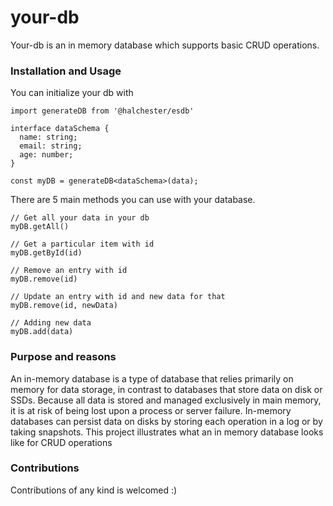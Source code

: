 # your-db

Your-db is an in memory database which supports basic CRUD operations.

### Installation and Usage

You can initialize your db with 

```
import generateDB from '@halchester/esdb'

interface dataSchema {
  name: string;
  email: string;
  age: number;
}

const myDB = generateDB<dataSchema>(data);
```

There are 5 main methods you can use with your database. 

```
// Get all your data in your db
myDB.getAll()

// Get a particular item with id
myDB.getById(id)

// Remove an entry with id 
myDB.remove(id)

// Update an entry with id and new data for that
myDB.remove(id, newData)

// Adding new data
myDB.add(data)
```

### Purpose and reasons

An in-memory database is a type of database that relies primarily on memory for data storage, in contrast to databases that store data on disk or SSDs. Because all data is stored and managed exclusively in main memory, it is at risk of being lost upon a process or server failure. In-memory databases can persist data on disks by storing each operation in a log or by taking snapshots. This project illustrates what an in memory database looks like for CRUD operations

### Contributions

Contributions of any kind is welcomed :)